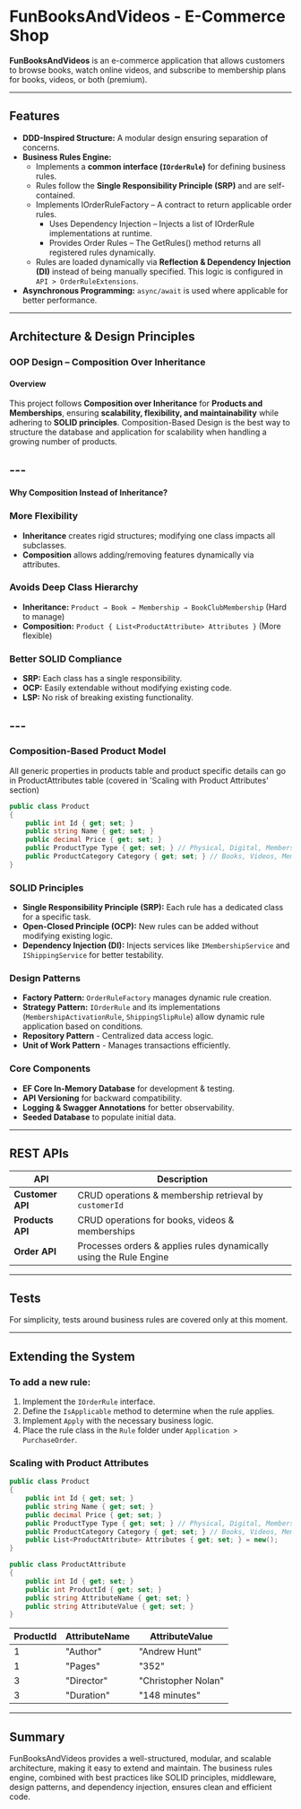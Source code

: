 ﻿# FunBooksAndVideos - E-Commerce Shop

**FunBooksAndVideos** is an e-commerce application that allows customers to browse books, watch online videos, and subscribe to membership plans for books, videos, or both (premium).

---

## Features

- **DDD-Inspired Structure:** A modular design ensuring separation of concerns.
- **Business Rules Engine:**
  - Implements a **common interface (`IOrderRule`)** for defining business rules.
  - Rules follow the **Single Responsibility Principle (SRP)** and are self-contained.
  - Implements IOrderRuleFactory – A contract to return applicable order rules.
    - Uses Dependency Injection – Injects a list of IOrderRule implementations at runtime.
    - Provides Order Rules – The GetRules() method returns all registered rules dynamically.
  - Rules are loaded dynamically via **Reflection & Dependency Injection (DI)** instead of being manually specified. This logic is configured in `API > OrderRuleExtensions`.
- **Asynchronous Programming:** `async/await` is used where applicable for better performance.

---

## Architecture & Design Principles

### **OOP Design – Composition Over Inheritance**

#### **Overview**  
This project follows **Composition over Inheritance** for **Products and Memberships**, ensuring **scalability, flexibility, and maintainability** while adhering to **SOLID principles**.
Composition-Based Design is the best way to structure the database and application for scalability when handling a growing number of products.

## ---

#### **Why Composition Instead of Inheritance?**  

### **More Flexibility**  
- **Inheritance** creates rigid structures; modifying one class impacts all subclasses.  
- **Composition** allows adding/removing features dynamically via attributes.  

### **Avoids Deep Class Hierarchy**  
- **Inheritance:** `Product → Book → Membership → BookClubMembership` (Hard to manage)  
- **Composition:** `Product { List<ProductAttribute> Attributes }` (More flexible)  

### **Better SOLID Compliance**  
- **SRP:** Each class has a single responsibility.  
- **OCP:** Easily extendable without modifying existing code.  
- **LSP:** No risk of breaking existing functionality.  

## ---

### **Composition-Based Product Model**  
All generic properties in products table and product specific details can go in ProductAttributes table (covered in 'Scaling with Product Attributes' section)
```csharp
public class Product
{
    public int Id { get; set; }
    public string Name { get; set; }
    public decimal Price { get; set; }
    public ProductType Type { get; set; } // Physical, Digital, Membership
    public ProductCategory Category { get; set; } // Books, Videos, Memberships
}
```

### SOLID Principles

- **Single Responsibility Principle (SRP):** Each rule has a dedicated class for a specific task.
- **Open-Closed Principle (OCP):** New rules can be added without modifying existing logic.
- **Dependency Injection (DI):** Injects services like `IMembershipService` and `IShippingService` for better testability.

### Design Patterns

- **Factory Pattern:** `OrderRuleFactory` manages dynamic rule creation.
- **Strategy Pattern:** `IOrderRule` and its implementations (`MembershipActivationRule`, `ShippingSlipRule`) allow dynamic rule application based on conditions.
- **Repository Pattern** - Centralized data access logic.
- **Unit of Work Pattern** - Manages transactions efficiently.

### Core Components

- **EF Core In-Memory Database** for development & testing.
- **API Versioning** for backward compatibility.
- **Logging & Swagger Annotations** for better observability.
- **Seeded Database** to populate initial data.

---

## REST APIs

| API              | Description                                                        |
| ---------------- | ------------------------------------------------------------------ |
| **Customer API** | CRUD operations & membership retrieval by `customerId`             |
| **Products API** | CRUD operations for books, videos & memberships                    |
| **Order API**    | Processes orders & applies rules dynamically using the Rule Engine |

---

## Tests
For simplicity, tests around business rules are covered only at this moment.

---

## Extending the System

### To **add a new rule**:

1. Implement the `IOrderRule` interface.
2. Define the `IsApplicable` method to determine when the rule applies.
3. Implement `Apply` with the necessary business logic.
4. Place the rule class in the `Rule` folder under `Application > PurchaseOrder`.


### Scaling with Product Attributes

```csharp
public class Product
{
    public int Id { get; set; }
    public string Name { get; set; }
    public decimal Price { get; set; }
    public ProductType Type { get; set; } // Physical, Digital, Membership
    public ProductCategory Category { get; set; } // Books, Videos, Memberships
    public List<ProductAttribute> Attributes { get; set; } = new();
}
```

```csharp
public class ProductAttribute
{
    public int Id { get; set; }
    public int ProductId { get; set; }
    public string AttributeName { get; set; }
    public string AttributeValue { get; set; }
}
```
| ProductId | AttributeName  | AttributeValue        |
|-----------|--------------|-----------------------|
| 1         | "Author"      | "Andrew Hunt"        |
| 1         | "Pages"       | "352"                |
| 3         | "Director"    | "Christopher Nolan"  |
| 3         | "Duration"    | "148 minutes"        |




---

## Summary

FunBooksAndVideos provides a well-structured, modular, and scalable architecture, making it easy to extend and maintain. The business rules engine, combined with best practices like SOLID principles, middleware, design patterns, and dependency injection, ensures clean and efficient code.
